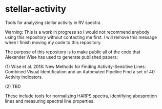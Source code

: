 # stellar-activity
Tools for analyzing stellar activity in RV spectra

Warning: This is a work in progress so I would not recommend anybody using this repository without contacting me first. I will remove this message when I finish moving my code to this repository.

The purpose of this repository is to make public all of the code that Alexander Wise has used to generate published papers:

(1) Wise et al. 2018: New Methods for Finding Activity-Sensitive Lines: Combined Visual Identification and an Automated Pipeline Find a set of 40 Activity Indicators.

(2) TBD

These include tools for normalizing HARPS spectra, identifying abosprotion lines and measuring spectral line properties.
